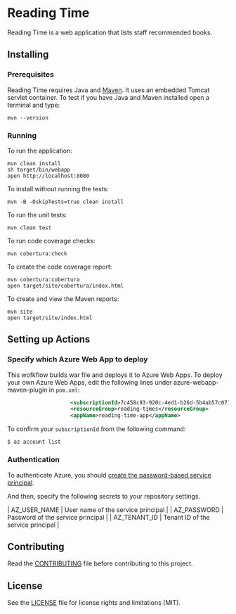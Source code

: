 # Reading Time
Reading Time is a web application that lists staff recommended books.

## Installing

### Prerequisites
Reading Time requires Java and [Maven](https://maven.apache.org/). It uses an embedded Tomcat servlet container. To test if you have Java and Maven installed open a terminal and type:
```
mvn --version
```

### Running

To run the application:
```
mvn clean install
sh target/bin/webapp
open http://localhost:8080
```

To install without running the tests:
```
mvn -B -DskipTests=true clean install
```
To run the unit tests:
```
mvn clean test
```
To run code coverage checks:
```
mvn cobertura:check
```
To create the code coverage report:
```
mvn cobertura:cobertura
open target/site/cobertura/index.html
```
To create and view the Maven reports:
```
mvn site
open target/site/index.html
```

## Setting up Actions

### Specify which Azure Web App to deploy

This wofkflow builds war file and deploys it to Azure Web Apps. To deploy your own Azure Web Apps, edit the following lines under azure-webapp-maven-plugin in `pom.xml`:

```xml
                    <subscriptionId>7c458c93-920c-4ed1-b26d-5b4ab57c0711</subscriptionId>
                    <resourceGroup>reading-times</resourceGroup>
                    <appName>reading-time-app</appName>
```

To confirm your `subscriptionId` from the following command:

```shell
$ az account list
```

### Authentication

To authenticate Azure, you should [create the password-based service principal](https://docs.microsoft.com/ja-jp/cli/azure/create-an-azure-service-principal-azure-cli?view=azure-cli-latest#password-based-authentication).

And then, specify the following secrets to your repository settings.

| AZ_USER_NAME | User name of the service principal |
| AZ_PASSWORD | Password of the service principal |
| AZ_TENANT_ID | Tenant ID of the service principal |

## Contributing
Read the [CONTRIBUTING](.github/CONTRIBUTING.md) file before contributing to this project.

## License
See the [LICENSE](LICENSE.md) file for license rights and limitations (MIT).
